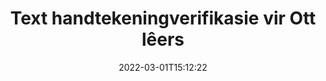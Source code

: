 ---
############################# Static ############################
layout: "auto-gen-signature"
date: 2022-03-01T15:12:22
draft: false
operation: Verify
signaturetype: Text
fileformat: Ott
productName: .NET
lang: af
productCode: net
otherformats: pdf doc docx docm dot dotm dotx odt ott rtf xls xlsx xlsm xlsb csv ods ots xltx xltm ppt pptx pps ppsx odp otp potx potm pptm ppsm
breadcrumb: Put Text signature on Ott for C#

############################# Head ############################
head_title: "Verifikasie van Text handtekeninge vir Ott lêers via C#"
head_description: "Gebruik slegs 'n paar reëls van .NET-kode om Ott-dokumente en hul Text-handtekeninge te verifieer."

############################# Header ############################
title: "Text handtekeningverifikasie vir Ott lêers"
description: "API vir .NET bied geleentheid om Text handtekeninge by Ott dokumente te verifieer. Verifikasie van e-handtekeninge binne jou Ott dokumente kan vinnig en maklik uitgevoer word."
bg_image: "https://cms.admin.containerize.com/templates/aspose/App_Themes/V3/images/bg/header1.png"
bg_overlay: false
button:
    enable: true

############################# SubMenu ############################
submenu:
    enable: true

    left:
        img_alt: "GroupDocs.Signature for .NET"
        image: "https://cms.admin.containerize.com/templates/groupdocs/images/product-logos/90x90-noborder/groupdocs-signature-net.png"
        product: "GroupDocs.Signature"
        platform: ".NET"



############################# About ############################
about:
    enable: true
    title: "Ontdek nuwe GroupDocs.Signature for .NET API-kenmerke"
    content: |
        [GroupDocs.Signature for .NET](https://products.groupdocs.com/signature/net/) API bied wye verskeidenheid maniere om talle dokumentformate te verwerk deur elektroniese handtekeninge te gebruik. Baie soorte digitale handtekeninge soos tekste, beelde, digitale sertifikate, strepieskodes, QR-kodes, seëls of metadata word ondersteun. Kliënte kan digitale handtekeninge by PDF's, MS Word-dokumente, MS Excel-werkboeke, MS PowerPoint-aanbiedings, Adobe Photoshop-lêers en verskeie beeldformate byvoeg, verwyder, redigeer, valideer of deursoek. Verstommende aantal bykomende kenmerke en instellings is beskikbaar.
    

############################# Steps ############################
steps:
    enable: true
    title_left: "Hoe om Text handtekeninge in jou Ott dokument te bekragtig"
    content_left: |
        [GroupDocs.Signature for .NET](https://products.groupdocs.com/signature/net/) sluit nuttige kenmerke in soos verifikasie van Text-handtekeninge wat by Ott-dokumente geplaas word. Gebruik hierdie geleentheid sonder om ekstra kode te implementeer.
        
        * Eerstens, instansieer Handtekeningklas wat as 'n konstruktor parameter pad verskaf na 'n dokument wat veronderstel is om geverifieer te word.
        * Tweedens, skep 'n nuwe VerifyOptions-objek en stel alle vereiste eienskappe op.
        * Laastens, roep Signature se objek Verifieer-metode deur VerifyOptions-instansie deur te gee.
        * Verwerk dan verifikasieresultate.

    title_right: "Stelselvereistes"
    content_right: |
        GroupDocs.Signature for .NET word op alle groot platforms en bedryfstelsels ondersteun. Voordat u die kode hieronder uitvoer, maak asseblief seker dat u die volgende voorvereistes op u stelsel geïnstalleer het.

        * Bedryfstelsels: Microsoft Windows, Linux, MacOS
        * Ontwikkelingsomgewings: Microsoft Visual Studio, Xamarin, MonoDevelop
        * Frameworks: .NET Framework, .NET Standard, .NET Core, Mono
        * Laai die nuutste weergawe van GroupDocs.Signature for .NET af vanaf [Nuget](https://www.nuget.org/packages/groupdocs.signature)
         
    code: |
        ```csharp    
                
        // Set up input Ott file
        string filePath = "input.ott";

        // Instantiate Signature for input file
        using (GroupDocs.Signature.Signature signature = new GroupDocs.Signature.Signature(filePath))
        {
                //Provide verification options
                TextVerifyOptions options = new TextVerifyOptions()
                {
                    // Process all pages 
                    AllPages = true,
                    // set up text match type
                    MatchType = TextMatchType.Exact,
                    // specify text pattern to search
                    Text = "Very important signature",
                };

                // Verify document signatures
                VerificationResult result = signature.Verify(options);

                //process result
                if (result.IsValid)
                {
                    //..
                }
        }

        ```

############################# Demos ############################
demos:
    enable: true
    title: "Ondertekening met Text handtekeninge Live Demo"
    content: |
       Voeg nou verskeie elektroniese handtekeninge by die Ott-lêer deur die [GroupDocs.Signature-toepassing](https://products.groupdocs.app/signature/family) webwerf te besoek.          

############################# More Formats ############################
more_formats:
    enable: true
    title: "Verifieer ander Text handtekeninge met behulp van C#"
    content: |
        "Verifikasie van elektroniese handtekeninge wat in verskeie dokumente geplaas is. Kontroleer die kwaliteit van handtekeninge in die gewilde lêerformate soos hieronder geopenbaar."
    format: 
       
       
back_to_top:
    enable: true
---